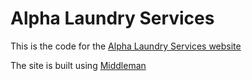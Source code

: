 # Alpha Laundry Services

This is the code for the [Alpha Laundry Services website](http://alphlaundryservices.com)

The site is built using [Middleman](http://middlemanapp.com)